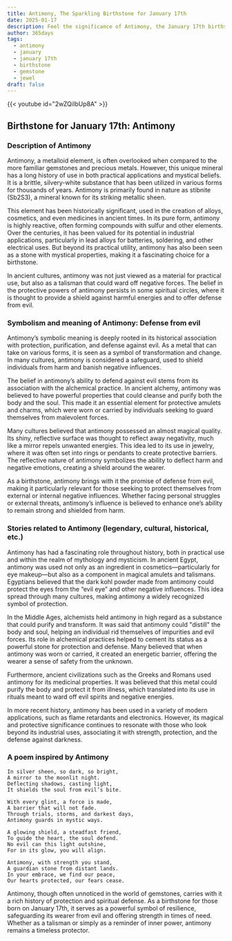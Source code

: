```yaml
---
title: Antimony, The Sparkling Birthstone for January 17th
date: 2025-01-17
description: Feel the significance of Antimony, the January 17th birthstone symbolizing Defense from evil. Let its beauty and meaning brighten your day.
author: 365days
tags:
  - antimony
  - january
  - january 17th
  - birthstone
  - gemstone
  - jewel
draft: false
---
```


{{< youtube id="2wZQiIbUp8A" >}}

## Birthstone for January 17th: Antimony

### Description of Antimony

Antimony, a metalloid element, is often overlooked when compared to the more familiar gemstones and precious metals. However, this unique mineral has a long history of use in both practical applications and mystical beliefs. It is a brittle, silvery-white substance that has been utilized in various forms for thousands of years. Antimony is primarily found in nature as stibnite (Sb2S3), a mineral known for its striking metallic sheen.

This element has been historically significant, used in the creation of alloys, cosmetics, and even medicines in ancient times. In its pure form, antimony is highly reactive, often forming compounds with sulfur and other elements. Over the centuries, it has been valued for its potential in industrial applications, particularly in lead alloys for batteries, soldering, and other electrical uses. But beyond its practical utility, antimony has also been seen as a stone with mystical properties, making it a fascinating choice for a birthstone.

In ancient cultures, antimony was not just viewed as a material for practical use, but also as a talisman that could ward off negative forces. The belief in the protective powers of antimony persists in some spiritual circles, where it is thought to provide a shield against harmful energies and to offer defense from evil.

### Symbolism and meaning of Antimony: Defense from evil

Antimony’s symbolic meaning is deeply rooted in its historical association with protection, purification, and defense against evil. As a metal that can take on various forms, it is seen as a symbol of transformation and change. In many cultures, antimony is considered a safeguard, used to shield individuals from harm and banish negative influences.

The belief in antimony’s ability to defend against evil stems from its association with the alchemical practice. In ancient alchemy, antimony was believed to have powerful properties that could cleanse and purify both the body and the soul. This made it an essential element for protective amulets and charms, which were worn or carried by individuals seeking to guard themselves from malevolent forces.

Many cultures believed that antimony possessed an almost magical quality. Its shiny, reflective surface was thought to reflect away negativity, much like a mirror repels unwanted energies. This idea led to its use in jewelry, where it was often set into rings or pendants to create protective barriers. The reflective nature of antimony symbolizes the ability to deflect harm and negative emotions, creating a shield around the wearer.

As a birthstone, antimony brings with it the promise of defense from evil, making it particularly relevant for those seeking to protect themselves from external or internal negative influences. Whether facing personal struggles or external threats, antimony’s influence is believed to enhance one’s ability to remain strong and shielded from harm.

### Stories related to Antimony (legendary, cultural, historical, etc.)

Antimony has had a fascinating role throughout history, both in practical use and within the realm of mythology and mysticism. In ancient Egypt, antimony was used not only as an ingredient in cosmetics—particularly for eye makeup—but also as a component in magical amulets and talismans. Egyptians believed that the dark kohl powder made from antimony could protect the eyes from the “evil eye” and other negative influences. This idea spread through many cultures, making antimony a widely recognized symbol of protection.

In the Middle Ages, alchemists held antimony in high regard as a substance that could purify and transform. It was said that antimony could "distill" the body and soul, helping an individual rid themselves of impurities and evil forces. Its role in alchemical practices helped to cement its status as a powerful stone for protection and defense. Many believed that when antimony was worn or carried, it created an energetic barrier, offering the wearer a sense of safety from the unknown.

Furthermore, ancient civilizations such as the Greeks and Romans used antimony for its medicinal properties. It was believed that this metal could purify the body and protect it from illness, which translated into its use in rituals meant to ward off evil spirits and negative energies.

In more recent history, antimony has been used in a variety of modern applications, such as flame retardants and electronics. However, its magical and protective significance continues to resonate with those who look beyond its industrial uses, associating it with strength, protection, and the defense against darkness.

### A poem inspired by Antimony

```
In silver sheen, so dark, so bright,  
A mirror to the moonlit night.  
Deflecting shadows, casting light,  
It shields the soul from evil’s bite.

With every glint, a force is made,  
A barrier that will not fade.  
Through trials, storms, and darkest days,  
Antimony guards in mystic ways.

A glowing shield, a steadfast friend,  
To guide the heart, the soul defend.  
No evil can this light outshine,  
For in its glow, you will align.

Antimony, with strength you stand,  
A guardian stone from distant lands.  
In your embrace, we find our peace,  
Our hearts protected, our fears cease.
```

Antimony, though often unnoticed in the world of gemstones, carries with it a rich history of protection and spiritual defense. As a birthstone for those born on January 17th, it serves as a powerful symbol of resilience, safeguarding its wearer from evil and offering strength in times of need. Whether as a talisman or simply as a reminder of inner power, antimony remains a timeless protector.